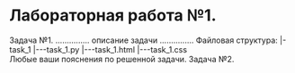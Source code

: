 # Лабораторная работа №1.

Задача №1. 
...............
описание задачи
...............
Файловая структура: 
|-task_1
|---task_1.py
|---task_1.html
|---task_1.css  
Любые ваши пояснения по решенной задачи.
Задача №2. 
